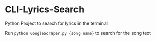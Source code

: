 # CLI-Lyrics-Search
Python Project to search for lyrics in the terminal

Run `python GoogleScraper.py {song name}` to search for the song text

